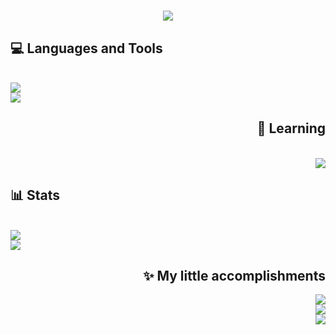 <h1 align="center">
    <img src="https://readme-typing-svg.herokuapp.com?font=Caveat&size=30&color=8500F7&center=true&multiline=true&width=500&height=100&lines=%F0%9F%91%8BHi%2C+I'm+PerSki;%F0%9F%92%BBCS+Student+%26+Lover" />
</h1>

<h2 align="left">💻 Languages and Tools</h2>
<br>
<div align="left">
    <img src="https://skillicons.dev/icons?i=py,flask,html,css,bootstrap,linux" /> <br>
    <img src="https://skillicons.dev/icons?i=ae,pr,visualstudio,vscode,pycharm,clion" /> <br>
</div>

<h2 align="right">📖 Learning</h2>
<br>
<div align="right">
    <img src="https://skillicons.dev/icons?i=c,cpp,bash,vim" /> <br>
</div>

<h2 align="left">📊 Stats</h2>
<br>
<div align="left">
    <img src="https://github-readme-stats.vercel.app/api?username=xperski&show_icons=true&theme=midnight-purple&hide=issues,contribs&include_all_commits=true" />
    <br>
    <img src="https://github-readme-stats.vercel.app/api/top-langs/?username=xperski&size_weight=1&count_weight=0&theme=midnight-purple&langs_count=4&layout=compact" />
</div>

<h2 align="right">✨ My little accomplishments</h2>
<div align="right">
    <a href="https://github.com/xPerSki/N5-Quizzler"><img src="https://github-readme-stats.vercel.app/api/pin/?username=xperski&show_owner=true&repo=N5-Quizzler&theme=midnight-purple" /></a>
    <br>
    <a href="https://github.com/xPerSki/ManyManyRooms"><img src="https://github-readme-stats.vercel.app/api/pin/?username=xperski&show_owner=true&repo=ManyManyRooms&theme=midnight-purple" /></a>
    <br>
    <a href="https://github.com/xPerSki/LaunchPad"><img src="https://github-readme-stats.vercel.app/api/pin/?username=xperski&show_owner=true&repo=LaunchPad&theme=midnight-purple" /></a>
</div>
